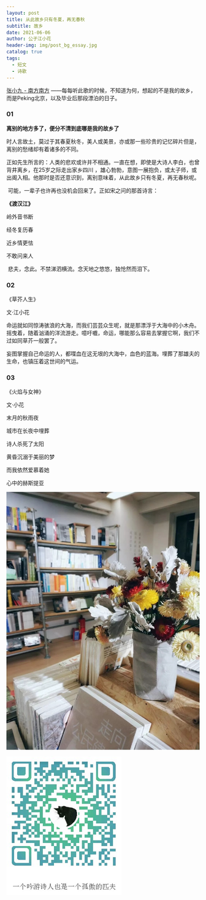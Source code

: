 ```yaml
---
layout: post
title: 从此故乡只有冬夏，再无春秋
subtitle: 故乡
date: 2021-06-06
author: 公子江小花
header-img: img/post_bg_essay.jpg
catalog: true
tags:
  - 短文
  - 诗歌
---
```






[张小九 - 南方南方](https://y.qq.com/n/ryqq/songDetail/107512655) ——每每听此歌的时候，不知道为何，想起的不是我的故乡，而是Peking北京，以及毕业后那段漂泊的日子。



### 01



**离别的地方多了，便分不清到底哪是我的故乡了**



​    时人言故土，莫过于其春夏秋冬，美人或美景，亦或那一些珍贵的记忆碎片但是，离别的愁绪却有着诸多的不同。



​    正如先生所言的：人类的悲欢或许并不相通。一直在想，即使是大诗人李白，也曾背井离乡，在25岁之际走出家乡四川 ，雄心勃勃，意图一展抱负，或太子师，或出阁入相。他那时是否还意识到，离别意味着，从此故乡只有冬夏，再无春秋呢。



​    可能，一辈子也许再也没机会回来了。正如宋之问的那首诗言：





**《渡汉江》**



  岭外音书断

  经冬复历春



  近乡情更怯

  不敢问来人



​    悲夫，念此。不禁涕泗横流。念天地之悠悠，独怆然而泪下。



### 02



《草芥人生》

文·江小花



​    命运就如同惊涛骇浪的大海，而我们芸芸众生呢，就是那漂浮于大海中的小木舟。摇曳着，随着汹涌的洋流游走。噫吁嚱，命运，哪能那么容易去掌握它啊，我们不过如同草芥一般罢了。



​    妄图掌握自己命运的人，都喋血在这无垠的大海中，血色的蓝海。埋葬了那雄夫的生命，也镇压着这世间的气运。



### 03



《火焰与女神》

文·小花



末月的秋雨夜

城市在长夜中埋葬



诗人杀死了太阳



黄昏沉溺于美丽的梦

而我依然爱慕着她



心中的赫斯提亚



![1](/img/essay/4/1.jpg)



![ORZ](/img/wechat_code.jpg)